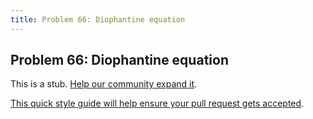 ```yaml
---
title: Problem 66: Diophantine equation
---
```

## Problem 66: Diophantine equation

This is a stub. <a href='https://github.com/freecodecamp/guides/tree/master/src/pages/certifications/coding-interview-prep/project-euler/problem-66-diophantine-equation/index.md' target='_blank' rel='nofollow'>Help our community expand it</a>.

<a href='https://github.com/freecodecamp/guides/blob/master/README.md' target='_blank' rel='nofollow'>This quick style guide will help ensure your pull request gets accepted</a>.

<!-- The article goes here, in GitHub-flavored Markdown. Feel free to add YouTube videos, images, and CodePen/JSBin embeds  -->

